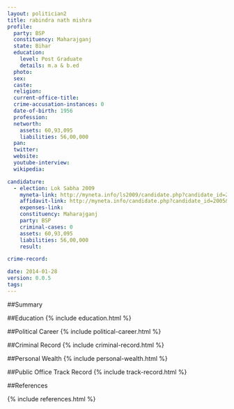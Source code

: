 ```yaml
---
layout: politician2
title: rabindra nath mishra
profile: 
  party: BSP
  constituency: Maharajganj
  state: Bihar
  education: 
    level: Post Graduate
    details: m.a & b.ed
  photo: 
  sex: 
  caste: 
  religion: 
  current-office-title: 
  crime-accusation-instances: 0
  date-of-birth: 1956
  profession: 
  networth: 
    assets: 60,93,095
    liabilities: 56,00,000
  pan: 
  twitter: 
  website: 
  youtube-interview: 
  wikipedia: 

candidature: 
  - election: Lok Sabha 2009
    myneta-link: http://myneta.info/ls2009/candidate.php?candidate_id=2005
    affidavit-link: http://myneta.info/candidate.php?candidate_id=2005&scan=original
    expenses-link: 
    constituency: Maharajganj 
    party: BSP
    criminal-cases: 0
    assets: 60,93,095
    liabilities: 56,00,000
    result:  

crime-record: 

date: 2014-01-28
version: 0.0.5
tags: 
---
```

##Summary


##Education
{% include education.html %}


##Political Career
{% include political-career.html %}


##Criminal Record
{% include criminal-record.html %}


##Personal Wealth
{% include personal-wealth.html %}


##Public Office Track Record
{% include track-record.html %}


##References


{% include references.html %}